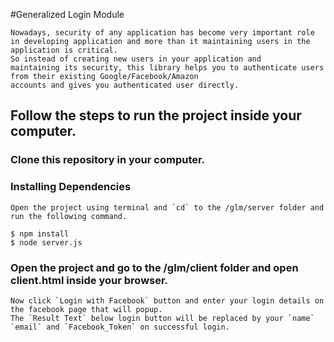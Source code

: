 
#Generalized Login Module 

    Nowadays, security of any application has become very important role in developing application and more than it maintaining users in the application is critical. 
    So instead of creating new users in your application and
    maintaining its security, this library helps you to authenticate users from their existing Google/Facebook/Amazon
    accounts and gives you authenticated user directly.


## Follow the steps to run the project inside your computer.

### Clone this repository in your computer.

### Installing Dependencies
    Open the project using terminal and `cd` to the /glm/server folder and run the following command.

    $ npm install
    $ node server.js

### Open the project and go to the /glm/client folder and open client.html inside your browser.
    Now click `Login with Facebook` button and enter your login details on the facebook page that will popup.
    The `Result Text` below login button will be replaced by your `name` `email` and `Facebook_Token` on successful login.
    
